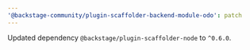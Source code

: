 ```yaml
---
'@backstage-community/plugin-scaffolder-backend-module-odo': patch
---
```


Updated dependency `@backstage/plugin-scaffolder-node` to `^0.6.0`.
